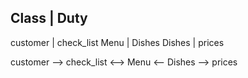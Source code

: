 Class | Duty
--------------
customer | check_list
Menu | Dishes
Dishes | prices

customer --> check_list <--> Menu <-- Dishes --> prices 
